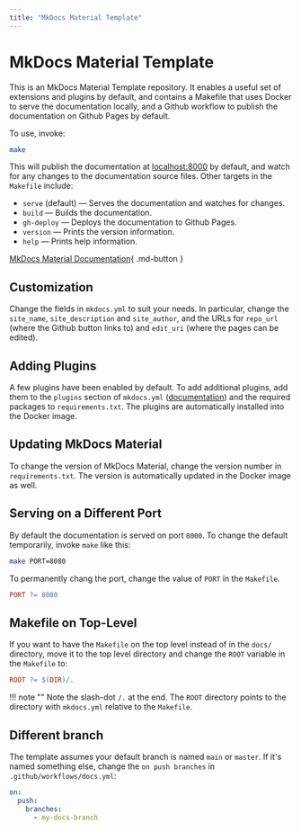 ```yaml
---
title: "MkDocs Material Template"
---
```

# MkDocs Material Template
This is an MkDocs Material Template repository. It enables a useful set of extensions and plugins by default, and contains a Makefile that uses Docker to serve the documentation locally, and a Github workflow to publish the documentation on Github Pages by default.

To use, invoke:

```bash
make
```

This will publish the documentation at [localhost:8000](http://localhost:8000/) by default, and watch for any changes to the documentation source files. Other targets in the `Makefile` include:

- `serve` (default) — Serves the documentation and watches for changes.
- `build` — Builds the documentation.
- `gh-deploy` — Deploys the documentation to Github Pages.
- `version` — Prints the version information.
- `help` — Prints help information.

[MkDocs Material Documentation](https://squidfunk.github.io/mkdocs-material/){ .md-button }


## Customization
Change the fields in `mkdocs.yml` to suit your needs. In particular, change the `site_name`, `site_description` and `site_author`, and the URLs for `repo_url` (where the Github button links to) and `edit_uri` (where the pages can be edited).


## Adding Plugins
A few plugins have been enabled by default. To add additional plugins, add them to the `plugins` section of `mkdocs.yml` ([documentation](https://www.mkdocs.org/user-guide/configuration/#plugins)) and the required packages to `requirements.txt`. The plugins are automatically installed into the Docker image.


## Updating MkDocs Material
To change the version of MkDocs Material, change the version number in `requirements.txt`. The version is automatically updated in the Docker image as well.


## Serving on a Different Port
By default the documentation is served on port `8000`. To change the default temporarily, invoke `make` like this:

```bash
make PORT=8080
```

To permanently chang the port, change the value of `PORT` in the `Makefile`.

```Makefile
PORT ?= 8080
```


## Makefile on Top-Level
If you want to have the `Makefile` on the top level instead of in the `docs/` directory, move it to the top level directory and change the `ROOT` variable in the `Makefile` to:

```Makefile
ROOT ?= $(DIR)/.
```

!!! note ""
    Note the slash-dot `/.` at the end. The `ROOT` directory points to the directory with `mkdocs.yml` relative to the `Makefile`.


## Different branch
The template assumes your default branch is named `main` or `master`. If it's named something else, change the `on push branches` in `.github/workflows/docs.yml`:

```yaml
on:
  push:
    branches:
      - my-docs-branch
```